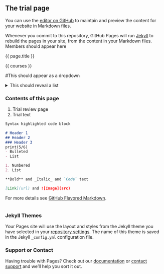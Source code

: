 ## The trial page 

You can use the [editor on GitHub](https://github.com/lara-spearman/hello-world/edit/master/README.md) to maintain and preview the content for your website in Markdown files.

Whenever you commit to this repository, GitHub Pages will run [Jekyll](https://jekyllrb.com/) to rebuild the pages in your site, from the content in your Markdown files.
Members should appear here
 
{{ page.title }}
 

{{ courses }}
    




#This should appear as a dropdown
<details>
            <summary> This should reveal a list </summary>
            
            1. Course list 
            2. rating of course
            
</details>


### Contents of this page 
1. Trial review page
2. Trial text 

```markdown
Syntax highlighted code block

# Header 1
## Header 2
### Header 3
print(5/6)
- Bulleted
- List

1. Numbered
2. List

**Bold** and _Italic_ and `Code` text

[Link](url) and ![Image](src)
```

For more details see [GitHub Flavored Markdown](https://guides.github.com/features/mastering-markdown/).

```

```
### Jekyll Themes

Your Pages site will use the layout and styles from the Jekyll theme you have selected in your [repository settings](https://github.com/lara-spearman/hello-world/settings). The name of this theme is saved in the Jekyll `_config.yml` configuration file.

### Support or Contact

Having trouble with Pages? Check out our [documentation](https://docs.github.com/categories/github-pages-basics/) or [contact support](https://support.github.com/contact) and we’ll help you sort it out.

